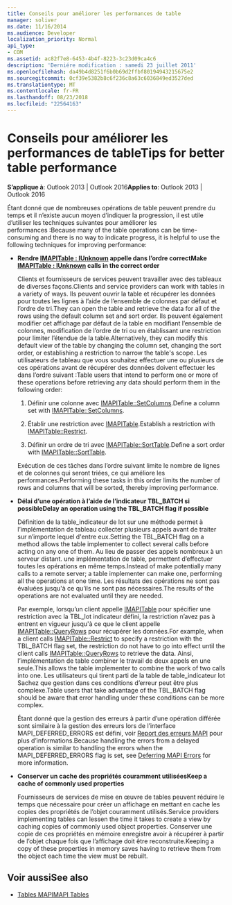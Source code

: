 ```yaml
---
title: Conseils pour améliorer les performances de table
manager: soliver
ms.date: 11/16/2014
ms.audience: Developer
localization_priority: Normal
api_type:
- COM
ms.assetid: ac82f7e8-6453-4b4f-8223-3c23d09ca4c6
description: 'Derniére modification : samedi 23 juillet 2011'
ms.openlocfilehash: da49b4d8251f6b0b69d2ffbf80194943215675e2
ms.sourcegitcommit: 0cf39e5382b8c6f236c8a63c6036849ed3527ded
ms.translationtype: MT
ms.contentlocale: fr-FR
ms.lasthandoff: 08/23/2018
ms.locfileid: "22564163"
---
```

# <a name="tips-for-better-table-performance"></a><span data-ttu-id="70427-103">Conseils pour améliorer les performances de table</span><span class="sxs-lookup"><span data-stu-id="70427-103">Tips for better table performance</span></span>
  
<span data-ttu-id="70427-104">**S’applique à**: Outlook 2013 | Outlook 2016</span><span class="sxs-lookup"><span data-stu-id="70427-104">**Applies to**: Outlook 2013 | Outlook 2016</span></span> 
  
<span data-ttu-id="70427-105">Étant donné que de nombreuses opérations de table peuvent prendre du temps et il n’existe aucun moyen d’indiquer la progression, il est utile d’utiliser les techniques suivantes pour améliorer les performances :</span><span class="sxs-lookup"><span data-stu-id="70427-105">Because many of the table operations can be time-consuming and there is no way to indicate progress, it is helpful to use the following techniques for improving performance:</span></span>
  
- <span data-ttu-id="70427-106">**Rendre [IMAPITable : IUnknown](imapitableiunknown.md) appelle dans l’ordre correct**</span><span class="sxs-lookup"><span data-stu-id="70427-106">**Make [IMAPITable : IUnknown](imapitableiunknown.md) calls in the correct order**</span></span>
    
   <span data-ttu-id="70427-107">Clients et fournisseurs de services peuvent travailler avec des tableaux de diverses façons.</span><span class="sxs-lookup"><span data-stu-id="70427-107">Clients and service providers can work with tables in a variety of ways.</span></span> <span data-ttu-id="70427-108">Ils peuvent ouvrir la table et récupérer les données pour toutes les lignes à l’aide de l’ensemble de colonnes par défaut et l’ordre de tri.</span><span class="sxs-lookup"><span data-stu-id="70427-108">They can open the table and retrieve the data for all of the rows using the default column set and sort order.</span></span> <span data-ttu-id="70427-109">Ils peuvent également modifier cet affichage par défaut de la table en modifiant l’ensemble de colonnes, modification de l’ordre de tri ou en établissant une restriction pour limiter l’étendue de la table.</span><span class="sxs-lookup"><span data-stu-id="70427-109">Alternatively, they can modify this default view of the table by changing the column set, changing the sort order, or establishing a restriction to narrow the table's scope.</span></span> <span data-ttu-id="70427-110">Les utilisateurs de tableau que vous souhaitez effectuer une ou plusieurs de ces opérations avant de récupérer des données doivent effectuer les dans l’ordre suivant :</span><span class="sxs-lookup"><span data-stu-id="70427-110">Table users that intend to perform one or more of these operations before retrieving any data should perform them in the following order:</span></span>
    
    1. <span data-ttu-id="70427-111">Définir une colonne avec [IMAPITable::SetColumns](imapitable-setcolumns.md).</span><span class="sxs-lookup"><span data-stu-id="70427-111">Define a column set with [IMAPITable::SetColumns](imapitable-setcolumns.md).</span></span>
        
    2. <span data-ttu-id="70427-112">Établir une restriction avec [IMAPITable](imapitable-restrict.md).</span><span class="sxs-lookup"><span data-stu-id="70427-112">Establish a restriction with [IMAPITable::Restrict](imapitable-restrict.md).</span></span>
        
    3. <span data-ttu-id="70427-113">Définir un ordre de tri avec [IMAPITable::SortTable](imapitable-sorttable.md).</span><span class="sxs-lookup"><span data-stu-id="70427-113">Define a sort order with [IMAPITable::SortTable](imapitable-sorttable.md).</span></span>
    
    <span data-ttu-id="70427-114">Exécution de ces tâches dans l’ordre suivant limite le nombre de lignes et de colonnes qui seront triées, ce qui améliore les performances.</span><span class="sxs-lookup"><span data-stu-id="70427-114">Performing these tasks in this order limits the number of rows and columns that will be sorted, thereby improving performance.</span></span>
    
- <span data-ttu-id="70427-115">**Délai d’une opération à l’aide de l’indicateur TBL_BATCH si possible**</span><span class="sxs-lookup"><span data-stu-id="70427-115">**Delay an operation using the TBL_BATCH flag if possible**</span></span>
    
    <span data-ttu-id="70427-116">Définition de la table\_indicateur de lot sur une méthode permet à l’implémentation de tableau collecter plusieurs appels avant de traiter sur n’importe lequel d'entre eux.</span><span class="sxs-lookup"><span data-stu-id="70427-116">Setting the TBL\_BATCH flag on a method allows the table implementer to collect several calls before acting on any one of them.</span></span> <span data-ttu-id="70427-117">Au lieu de passer des appels nombreux à un serveur distant. une implémentation de table, permettent d’effectuer toutes les opérations en même temps.</span><span class="sxs-lookup"><span data-stu-id="70427-117">Instead of make potentially many calls to a remote server; a table implementer can make one, performing all the operations at one time.</span></span> <span data-ttu-id="70427-118">Les résultats des opérations ne sont pas évaluées jusqu'à ce qu’ils ne sont pas nécessaires.</span><span class="sxs-lookup"><span data-stu-id="70427-118">The results of the operations are not evaluated until they are needed.</span></span> 
    
    <span data-ttu-id="70427-119">Par exemple, lorsqu’un client appelle [IMAPITable](imapitable-restrict.md) pour spécifier une restriction avec la TBL\_lot indicateur défini, la restriction n’avez pas à entrent en vigueur jusqu'à ce que le client appelle [IMAPITable::QueryRows](imapitable-queryrows.md) pour récupérer les données.</span><span class="sxs-lookup"><span data-stu-id="70427-119">For example, when a client calls [IMAPITable::Restrict](imapitable-restrict.md) to specify a restriction with the TBL\_BATCH flag set, the restriction do not have to go into effect until the client calls [IMAPITable::QueryRows](imapitable-queryrows.md) to retrieve the data.</span></span> <span data-ttu-id="70427-120">Ainsi, l’implémentation de table combiner le travail de deux appels en une seule.</span><span class="sxs-lookup"><span data-stu-id="70427-120">This allows the table implementer to combine the work of two calls into one.</span></span> <span data-ttu-id="70427-121">Les utilisateurs qui tirent parti de la table de table\_indicateur lot Sachez que gestion dans ces conditions d’erreur peut être plus complexe.</span><span class="sxs-lookup"><span data-stu-id="70427-121">Table users that take advantage of the TBL\_BATCH flag should be aware that error handling under these conditions can be more complex.</span></span> 
    
    <span data-ttu-id="70427-122">Étant donné que la gestion des erreurs à partir d’une opération différée sont similaire à la gestion des erreurs lors de l’interface MAPI\_DEFERRED_ERRORS est défini, voir [Report des erreurs MAPI](deferring-mapi-errors.md) pour plus d’informations.</span><span class="sxs-lookup"><span data-stu-id="70427-122">Because handling the errors from a delayed operation is similar to handling the errors when the MAPI\_DEFERRED_ERRORS flag is set, see [Deferring MAPI Errors](deferring-mapi-errors.md) for more information.</span></span> 
    
- <span data-ttu-id="70427-123">**Conserver un cache des propriétés couramment utilisées**</span><span class="sxs-lookup"><span data-stu-id="70427-123">**Keep a cache of commonly used properties**</span></span>
    
    <span data-ttu-id="70427-124">Fournisseurs de services de mise en œuvre de tables peuvent réduire le temps que nécessaire pour créer un affichage en mettant en cache les copies des propriétés de l’objet couramment utilisés.</span><span class="sxs-lookup"><span data-stu-id="70427-124">Service providers implementing tables can lessen the time it takes to create a view by caching copies of commonly used object properties.</span></span> <span data-ttu-id="70427-125">Conserver une copie de ces propriétés en mémoire enregistre avoir à récupérer à partir de l’objet chaque fois que l’affichage doit être reconstruite.</span><span class="sxs-lookup"><span data-stu-id="70427-125">Keeping a copy of these properties in memory saves having to retrieve them from the object each time the view must be rebuilt.</span></span>
    
## <a name="see-also"></a><span data-ttu-id="70427-126">Voir aussi</span><span class="sxs-lookup"><span data-stu-id="70427-126">See also</span></span>

- [<span data-ttu-id="70427-127">Tables MAPI</span><span class="sxs-lookup"><span data-stu-id="70427-127">MAPI Tables</span></span>](mapi-tables.md)

